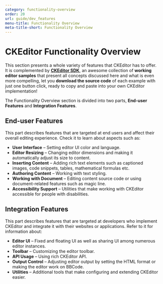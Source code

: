 ```yaml
---
category: functionality-overview
order: 20
url: guide/dev_features
menu-title: Functionality Overview
meta-title-short: Functionality Overview
---
```

<!--
Copyright (c) 2003-2017, CKSource - Frederico Knabben. All rights reserved.
For licensing, see LICENSE.md.
-->

# CKEditor Functionality Overview

This section presents a whole variety of features that CKEditor has to offer. It is complemented by [**CKEditor SDK**](http://sdk.ckeditor.com), an awesome collection of **working editor samples** that present all concepts discussed here and what is even more compelling, let you **download the source code** of each example with just one button click, ready to copy and paste into your own CKEditor implementation!

The Functionality Overview section is divided into two parts, **End-user Features** and **Integration Features**.

## End-user Features
This part describes features that are targeted at end users and affect their overall editing experience. Check it to learn about aspects such as:

* **User Interface** &ndash; Setting editor UI color and language.
* **Editor Resizing** &ndash; Changing editor dimensions and making it automatically adjust its size to content.
* **Inserting Content** &ndash; Adding rich text elements such as captioned images, code snippets, tables, mathematical formulas etc.
* **Authoring Content** &ndash; Working with text styling.
* **Working with Document** &ndash; Editing content source code or using document-related features such as magic line.
* **Accessibility Support** &ndash; Utilities that make working with CKEditor accessible for people with disabilities.

## Integration Features
This part describes features that are targeted at developers who implement CKEditor and integrate it with their websites or applications. Refer to it for information about:

* **Editor UI** &ndash; Fixed and floating UI as well as sharing UI among numerous editor instances.
* **Toolbar** &ndash; Customizing the editor toolbar.
* **API Usage** &ndash; Using rich CKEditor API.
* **Output Control** &ndash; Adjusting editor output by setting the HTML format or making the editor work on BBCode.
* **Utilities** &ndash; Additional tools that make configuring and extending CKEditor easier.

